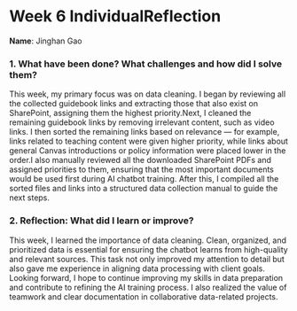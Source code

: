 # Week 6 IndividualReflection 
**Name**:  Jinghan Gao

### 1. What have been done? What challenges and how did I solve them?
This week, my primary focus was on data cleaning. I began by reviewing all the collected guidebook links and extracting those that also exist on SharePoint, assigning them the highest priority.Next, I cleaned the remaining guidebook links by removing irrelevant content, such as video links. I then sorted the remaining links based on relevance — for example, links related to teaching content were given higher priority, while links about general Canvas introductions or policy information were placed lower in the order.I also manually reviewed all the downloaded SharePoint PDFs and assigned priorities to them, ensuring that the most important documents would be used first during AI chatbot training. After this, I compiled all the sorted files and links into a structured data collection manual to guide the next steps.


### 2. Reflection: What did I learn or improve?
This week, I learned the importance of data cleaning. Clean, organized, and prioritized data is essential for ensuring the chatbot learns from high-quality and relevant sources. This task not only improved my attention to detail but also gave me experience in aligning data processing with client goals. Looking forward, I hope to continue improving my skills in data preparation and contribute to refining the AI training process. I also realized the value of teamwork and clear documentation in collaborative data-related projects.